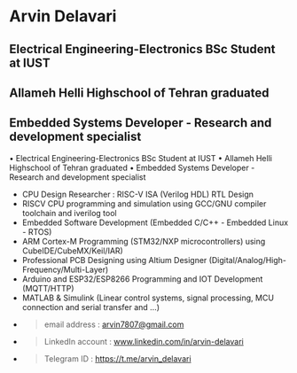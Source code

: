 # Arvin Delavari
## Electrical Engineering-Electronics BSc Student at IUST
## Allameh Helli Highschool of Tehran graduated
## Embedded Systems Developer - Research and development specialist

• Electrical Engineering-Electronics BSc Student at IUST
• Allameh Helli Highschool of Tehran graduated
• Embedded Systems Developer - Research and development specialist

- CPU Design Researcher : RISC-V ISA (Verilog HDL) RTL Design
- RISCV CPU programming and simulation using GCC/GNU compiler toolchain and iverilog tool
- Embedded Software Development (Embedded C/C++ - Embedded Linux - RTOS)
- ARM Cortex-M Programming (STM32/NXP microcontrollers) using CubeIDE/CubeMX/Keil/IAR)
-  Professional PCB Designing using Altium Designer (Digital/Analog/High-Frequency/Multi-Layer)
- Arduino and ESP32/ESP8266 Programming and IOT Development (MQTT/HTTP)
- MATLAB & Simulink (Linear control systems, signal processing, MCU connection and serial transfer and …)
- > email address    : arvin7807@gmail.com
- > LinkedIn account : www.linkedin.com/in/arvin-delavari
- > Telegram  ID     : https://t.me/arvin_delavari
